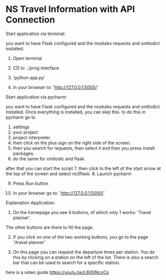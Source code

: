 # NS Travel Information with API Connection
Start application via terminal:

you want to have Flask configured and the modules requests and xmltodict installed.

1. Open terminal

2. CD to ../prog interface

3. 'python app.py'

4. In your browser to: 'http://127.0.0.1:5000/'



Start application via pycharm:

you want to have Flask configured and the modules requests and xmltodict installed.
 Once everything is installed, you can skip this.
to do this in pycharm go to
1. settings
2. your project
3. project interpreter
4. then click on the plus sign on the right side of the screen.
5. then you search for requests, then select it and then you press install packages.
6. do the same for xmltodic and flask.

after that you can start the script
7. then click to the left of the start arrow at the top of the screen and select ns3flask.
8. Launch pycharm

9. Press Run button

10. In your browser go to: 'http://127.0.0.1:5000/'



Explanation Application:

1. On the homepage you see 4 buttons, of which only 1 works: 'Travel planner'.

The other buttons are there to fill the page.

2. If you click on one of the two working buttons, you go to the page '/travel planner'

3. On this page you can request the departure times per station. You do this by clicking on a station on the left of the list.
There is also a search bar that can be used to search for a specific station.

here is a video guide
https://youtu.be/L8Ii5lNcnCs
